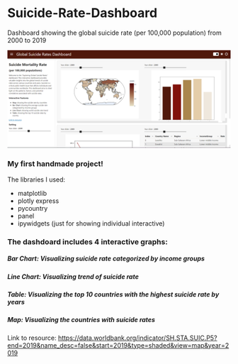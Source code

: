 # Suicide-Rate-Dashboard
Dashboard showing the global suicide rate (per 100,000 population) from 2000 to 2019 

![dash](suicide_dash.png)


### My first handmade project!
The libraries I used:
- matplotlib
- plotly express
- pycountry
- panel
- ipywidgets (just for showing individual interactive)

### The dashdoard includes 4 interactive graphs:

##### *Bar Chart: Visualizing suicide rate categorized by income groups*
##### *Line Chart: Visualizing trend of suicide rate*
##### *Table: Visualizing the top 10 countries with the highest suicide rate by years*
##### *Map: Visualizing the countries with suicide rates*


Link to resource: https://data.worldbank.org/indicator/SH.STA.SUIC.P5?end=2019&name_desc=false&start=2019&type=shaded&view=map&year=2019
